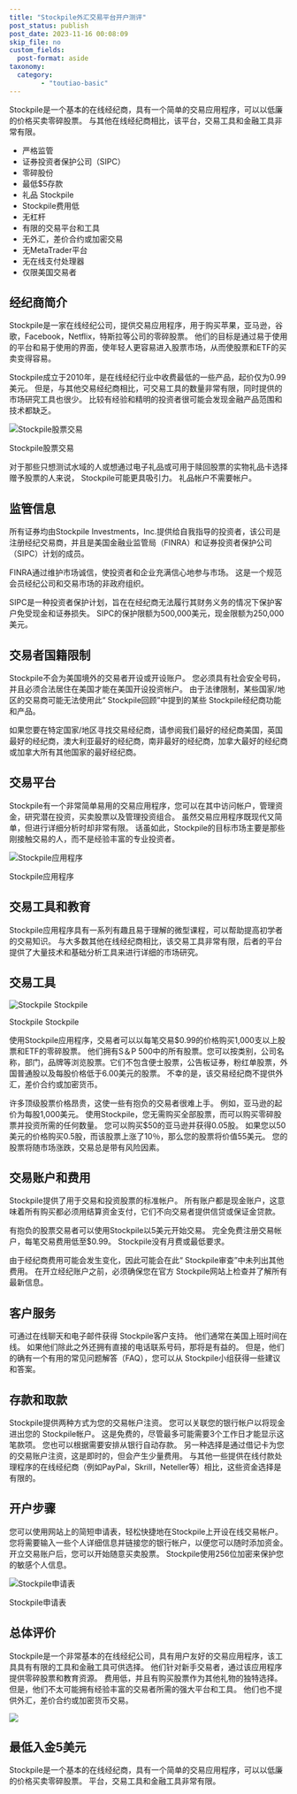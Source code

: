 ```yaml
---
title: "Stockpile外汇交易平台开户测评"
post_status: publish
post_date: 2023-11-16 00:08:09
skip_file: no
custom_fields: 
  post-format: aside
taxonomy:
  category:
        - "toutiao-basic"
---
```


Stockpile是一个基本的在线经纪商，具有一个简单的交易应用程序，可以以低廉的价格买卖零碎股票。 与其他在线经纪商相比，该平台，交易工具和金融工具非常有限。

- 严格监管
- 证券投资者保护公司（SIPC）
- 零碎股份
- 最低$5存款
- 礼品 Stockpile
- Stockpile费用低
- 无杠杆
- 有限的交易平台和工具
- 无外汇，差价合约或加密交易
- 无MetaTrader平台
- 无在线支付处理器
- 仅限美国交易者

## 经纪商简介

Stockpile是一家在线经纪公司，提供交易应用程序，用于购买苹果，亚马逊，谷歌，Facebook，Netflix，特斯拉等公司的零碎股票。 他们的目标是通过易于使用的平台和易于使用的界面，使年轻人更容易进入股票市场，从而使股票和ETF的买卖变得容易。

Stockpile成立于2010年，是在线经纪行业中收费最低的一些产品，起价仅为0.99美元。 但是，与其他交易经纪商相比，可交易工具的数量非常有限，同时提供的市场研究工具也很少。 比较有经验和精明的投资者很可能会发现金融产品范围和技术都缺乏。

![ Stockpile股票交易](https://cdn.fendou.la/funstoutiao/2020/11/Stockpile-Stock-Trading-1024x955.png " Stockpile股票交易")

Stockpile股票交易

对于那些只想测试水域的人或想通过电子礼品或可用于赎回股票的实物礼品卡选择赠予股票的人来说， Stockpile可能更具吸引力。 礼品帐户不需要帐户。

## 监管信息

所有证券均由Stockpile Investments，Inc.提供给自我指导的投资者，该公司是注册经纪交易商，并且是美国金融业监管局（FINRA）和证券投资者保护公司（SIPC）计划的成员。

FINRA通过维护市场诚信，使投资者和企业充满信心地参与市场。 这是一个规范会员经纪公司和交易市场的非政府组织。

SIPC是一种投资者保护计划，旨在在经纪商无法履行其财务义务的情况下保护客户免受现金和证券损失。 SIPC的保护限额为500,000美元，现金限额为250,000美元。

## 交易者国籍限制

Stockpile不会为美国境外的交易者开设或开设账户。 您必须具有社会安全号码，并且必须合法居住在美国才能在美国开设投资帐户。 由于法律限制，某些国家/地区的交易商可能无法使用此“ Stockpile回顾”中提到的某些 Stockpile经纪商功能和产品。

如果您要在特定国家/地区寻找交易经纪商，请参阅我们最好的经纪商美国，英国最好的经纪商，澳大利亚最好的经纪商，南非最好的经纪商，加拿大最好的经纪商或加拿大所有其他国家的最好经纪商。

## 交易平台

Stockpile有一个非常简单易用的交易应用程序，您可以在其中访问帐户，管理资金，研究潜在投资，买卖股票以及管理投资组合。 虽然交易应用程序既现代又简单，但进行详细分析时却非常有限。 话虽如此，Stockpile的目标市场主要是那些刚接触交易的人，而不是经验丰富的专业投资者。

![ Stockpile应用程序](https://cdn.fendou.la/funstoutiao/2020/11/Stockpile-App-554x1024.png " Stockpile应用程序")

Stockpile应用程序

## 交易工具和教育

Stockpile应用程序具有一系列有趣且易于理解的微型课程，可以帮助提高初学者的交易知识。 与大多数其他在线经纪商相比，该交易工具非常有限，后者的平台提供了大量技术和基础分析工具来进行详细的市场研究。

## 交易工具

![ Stockpile Stockpile](https://cdn.fendou.la/funstoutiao/2020/11/Stockpile-Stocks-1024x946.png " Stockpile Stockpile")

Stockpile Stockpile

使用Stockpile应用程序，交易者可以以每笔交易$0.99的价格购买1,000支以上股票和ETF的零碎股票。 他们拥有S＆P 500中的所有股票。您可以按类别，公司名称，部门，品牌等浏览股票。它们不包含便士股票，公告板证券，粉红单股票，外国普通股以及每股价格低于6.00美元的股票。 不幸的是，该交易经纪商不提供外汇，差价合约或加密货币。

许多顶级股票价格昂贵，这使一些有抱负的交易者很难上手。 例如，亚马逊的起价为每股1,000美元。 使用Stockpile，您无需购买全部股票，而可以购买零碎股票并投资所需的任何数量。 您可以购买$50的亚马逊并获得0.05股。 如果您以50美元的价格购买0.5股，而该股票上涨了10％，那么您的股票将价值55美元。 您的股票将随市场涨跌，交易总是带有风险因素。

## 交易账户和费用

Stockpile提供了用于交易和投资股票的标准帐户。 所有账户都是现金账户，这意味着所有购买都必须用结算资金支付，它们不向交易者提供信贷或保证金贷款。

有抱负的股票交易者可以使用Stockpile以5美元开始交易。 完全免费注册交易帐户，每笔交易费用低至$0.99。 Stockpile没有月费或最低要求。

由于经纪商费用可能会发生变化，因此可能会在此“ Stockpile审查”中未列出其他费用。 在开立经纪账户之前，必须确保您在官方 Stockpile网站上检查并了解所有最新信息。

## 客户服务

可通过在线聊天和电子邮件获得 Stockpile客户支持。 他们通常在美国上班时间在线。 如果他们除此之外还拥有直接的电话联系号码，那将是有益的。 但是，他们的确有一个有用的常见问题解答（FAQ），您可以从 Stockpile小组获得一些建议和答案。

## 存款和取款

Stockpile提供两种方式为您的交易帐户注资。 您可以关联您的银行帐户以将现金进出您的 Stockpile帐户。 这是免费的，尽管最多可能需要3个工作日才能显示这笔款项。 您也可以根据需要安排从银行自动存款。 另一种选择是通过借记卡为您的交易账户注资，这是即时的，但会产生少量费用。 与其他一些提供在线付款处理程序的在线经纪商（例如PayPal，Skrill，Neteller等）相比，这些资金选择是有限的。

## 开户步骤

您可以使用网站上的简短申请表，轻松快捷地在Stockpile上开设在线交易帐户。 您将需要输入一些个人详细信息并链接您的银行帐户，以便您可以随时添加资金。 开立交易账户后，您可以开始随意买卖股票。 Stockpile使用256位加密来保护您的敏感个人信息。

![ Stockpile申请表](https://cdn.fendou.la/funstoutiao/2020/11/Stockpile-Application-Form-1024x916.png " Stockpile申请表")

Stockpile申请表

## 总体评价

Stockpile是一个非常基本的在线经纪公司，具有用户友好的交易应用程序，该工具具有有限的工具和金融工具可供选择。 他们针对新手交易者，通过该应用程序提供零碎股票和教育资源。 费用低，并且有购买股票作为其他礼物的独特选择。 但是，他们不太可能拥有经验丰富的交易者所需的强大平台和工具。 他们也不提供外汇，差价合约或加密货币交易。

![](https://cdn.fendou.la/funstoutiao/2020/11/Stockpile-Logo.png)

## 最低入金5美元

Stockpile是一个基本的在线经纪商，具有一个简单的交易应用程序，可以以低廉的价格买卖零碎股票。 平台，交易工具和金融工具非常有限。
